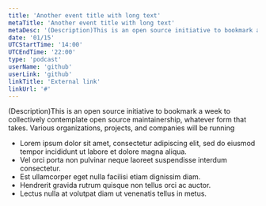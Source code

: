 ```yaml
---
title: 'Another event title with long text'
metaTitle: 'Another event title with long text'
metaDesc: '(Description)This is an open source initiative to bookmark a week to collectively contemplate open source maintainership, whatever form that takes. Various organizations, projects, and companies will be running'
date: '01/15'
UTCStartTime: '14:00'
UTCEndTime: '22:00'
type: 'podcast'
userName: 'github'
userLink: 'github'
linkTitle: 'External link'
linkUrl: '#'
---
```


(Description)This is an open source initiative to bookmark a week to collectively contemplate open source maintainership, whatever form that takes. Various organizations, projects, and companies will be running

- Lorem ipsum dolor sit amet, consectetur adipiscing elit, sed do eiusmod tempor incididunt ut labore et dolore magna aliqua.
- Vel orci porta non pulvinar neque laoreet suspendisse interdum consectetur.
- Est ullamcorper eget nulla facilisi etiam dignissim diam.
- Hendrerit gravida rutrum quisque non tellus orci ac auctor.
- Lectus nulla at volutpat diam ut venenatis tellus in metus.

